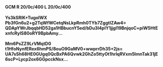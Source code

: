 #### GCM R 20/0c/400 L 20/0c/400
**Ys3kSRlK+TugoIWX**<br/>**Pb3fGn6u2+g2TqWfWCetqNsLkpRmh0TYb7ZggtIZAw4=**<br/>**QDApYWrJbqqbHD52ga1HBbucnY5ed/bDu3I4plY1jjgl19BnjqoC+piW5HtExnfcRylS80oRY9BpbAmy...**<br/><br/>
**Mm6PsZZ9LrVMqtD0**<br/>**t1HfoNynfERex6hmPS/8ouO9GaMV0+wwprrDh35+2js=**<br/>**UA7sSh68HE0GUgq0QcBxPA6Qvwk2GhZo5ttyOt1hrlqRVxm5lmnTak31jE6scP+Lycp2ox6GGpcckNsx...**